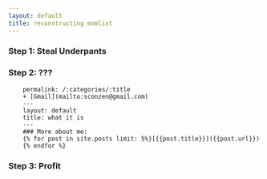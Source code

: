 ```yaml
---
layout: default
title: reconstructing mnmlist
---
```


### Step 1: Steal Underpants

### Step 2: ???

		permalink: /:categories/:title  
		+ [Gmail](mailto:sconzen@gmail.com)  
		---
		layout: default
		title: what it is
		---  
		### More about me:
		{% for post in site.posts limit: 5%}[{{post.title}}]({{post.url}})  
		{% endfor %}

### Step 3: Profit